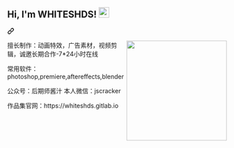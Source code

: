    </div>
    <article class="markdown-body entry-content container-lg f5" itemprop="text"><div class="markdown-heading" dir="auto"><h2 class="heading-element" dir="auto">Hi, I'm WHITESHDS! <a target="_blank" rel="noopener noreferrer nofollow" href="https://camo.githubusercontent.com/f1ed1bf87ba68443cc8c24eb67e9e64e11ef5c81017719950984a7ece15a4edc/68747470733a2f2f6769746875622e6769746875626173736574732e636f6d2f696d616765732f6d6f6e612d776869737065722e676966"><img src="https://camo.githubusercontent.com/f1ed1bf87ba68443cc8c24eb67e9e64e11ef5c81017719950984a7ece15a4edc/68747470733a2f2f6769746875622e6769746875626173736574732e636f6d2f696d616765732f6d6f6e612d776869737065722e676966" height="24" data-animated-image="" data-canonical-src="https://github.githubassets.com/images/mona-whisper.gif" style="max-width: 100%;"></a></h2><a id="user-content-hi-im-whiteshds-" class="anchor" aria-label="Permalink: Hi, I'm 后期师酱汁-7*24小时在线! " href="#hi-im-whiteshds-"><svg class="octicon octicon-link" viewBox="0 0 16 16" version="1.1" width="16" height="16" aria-hidden="true"><path d="m7.775 3.275 1.25-1.25a3.5 3.5 0 1 1 4.95 4.95l-2.5 2.5a3.5 3.5 0 0 1-4.95 0 .751.751 0 0 1 .018-1.042.751.751 0 0 1 1.042-.018 1.998 1.998 0 0 0 2.83 0l2.5-2.5a2.002 2.002 0 0 0-2.83-2.83l-1.25 1.25a.751.751 0 0 1-1.042-.018.751.751 0 0 1-.018-1.042Zm-4.69 9.64a1.998 1.998 0 0 0 2.83 0l1.25-1.25a.751.751 0 0 1 1.042.018.751.751 0 0 1 .018 1.042l-1.25 1.25a3.5 3.5 0 1 1-4.95-4.95l2.5-2.5a3.5 3.5 0 0 1 4.95 0 .751.751 0 0 1-.018 1.042.751.751 0 0 1-1.042.018 1.998 1.998 0 0 0-2.83 0l-2.5 2.5a1.998 1.998 0 0 0 0 2.83Z"></path></svg></a></div>
<p dir="auto"><a target="_blank" rel="noopener noreferrer nofollow" href="https://camo.githubusercontent.com/190e7d3bb2ff91e8d67d7ddddf458fede09c5f391dc0e66c290c2bb9e84106fa/68747470733a2f2f6d656469612e67697068792e636f6d2f6d656469612f38333648694a633770677a7938694e58436e2f67697068792e676966"><img align="right" src="https://camo.githubusercontent.com/190e7d3bb2ff91e8d67d7ddddf458fede09c5f391dc0e66c290c2bb9e84106fa/68747470733a2f2f6d656469612e67697068792e636f6d2f6d656469612f38333648694a633770677a7938694e58436e2f67697068792e676966" width="230" data-animated-image="" data-canonical-src="https://media.giphy.com/media/836HiJc7pgzy8iNXCn/giphy.gif" style="max-width: 100%;"></a></p>
<p dir="auto">擅长制作：动画特效，广告素材，视频剪辑，诚邀长期合作-7*24小时在线</p>
<p dir="auto">常用软件：photoshop,premiere,aftereffects,blender</p>
<p dir="auto">公众号：后期师酱汁 本人微信：jscracker</p>
<p dir="auto">作品集官网：https://whiteshds.gitlab.io</p>       
</article>
  </div>
</div>
